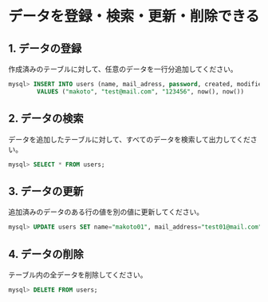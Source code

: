 # データを登録・検索・更新・削除できる

## 1. データの登録

作成済みのテーブルに対して、任意のデータを一行分追加してください。

```sql
mysql> INSERT INTO users (name, mail_adress, password, created, modified)
        VALUES ("makoto", "test@mail.com", "123456", now(), now())
```

## 2. データの検索

データを追加したテーブルに対して、すべてのデータを検索して出力してください。

```sql
mysql> SELECT * FROM users;
```

## 3. データの更新

追加済みのデータのある行の値を別の値に更新してください。

```sql
mysql> UPDATE users SET name="makoto01", mail_address="test01@mail.com" WHERE id = 1;
```

## 4. データの削除

テーブル内の全データを削除してください。
```sql
mysql> DELETE FROM users;

